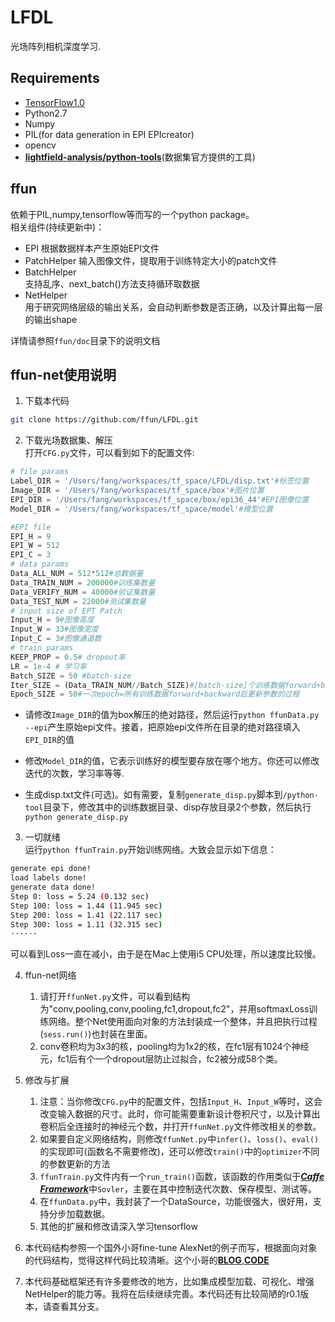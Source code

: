 # LFDL  
光场阵列相机深度学习.

## Requirements  
- [TensorFlow1.0][TensorFlow]  
- Python2.7  
- Numpy  
- PIL(for data generation in EPI EPIcreator)
- opencv
- [**lightfield-analysis/python-tools**][Python Tool](数据集官方提供的工具)

## ffun  
依赖于PIL,numpy,tensorflow等而写的一个python package。  
相关组件(持续更新中)：  
- EPI
根据数据样本产生原始EPI文件  
- PatchHelper
输入图像文件，提取用于训练特定大小的patch文件  
- BatchHelper  
支持乱序、next_batch()方法支持循环取数据  
- NetHelper  
用于研究网络层级的输出关系，会自动判断参数是否正确，以及计算出每一层的输出shape

详情请参照`ffun/doc`目录下的说明文档

## ffun-net使用说明  
1. 下载本代码  
```bash
git clone https://github.com/ffun/LFDL.git
```  
2. 下载光场数据集、解压  
打开`CFG.py`文件，可以看到如下的配置文件:

```python
# file params
Label_DIR = '/Users/fang/workspaces/tf_space/LFDL/disp.txt'#标签位置
Image_DIR = '/Users/fang/workspaces/tf_space/box'#图片位置
EPI_DIR = '/Users/fang/workspaces/tf_space/box/epi36_44'#EPI图像位置
Model_DIR = '/Users/fang/workspaces/tf_space/model'#模型位置

#EPI file
EPI_H = 9
EPI_W = 512
EPI_C = 3
# data params
Data_ALL_NUM = 512*512#总数据量
Data_TRAIN_NUM = 200000#训练集数量
Data_VERIFY_NUM = 40000#验证集数量
Data_TEST_NUM = 22000#测试集数量
# input size of EPT Patch
Input_H = 9#图像高度
Input_W = 33#图像宽度
Input_C = 3#图像通道数
# train params
KEEP_PROP = 0.5# dropout率
LR = 1e-4 # 学习率
Batch_SIZE = 50 #batch-size
Iter_SIZE = (Data_TRAIN_NUM//Batch_SIZE)#[batch-size]个训练数据forward+backward后更新参数过程
Epoch_SIZE = 50#一次epoch=所有训练数据forward+backward后更新参数的过程
```

- 请修改`Image_DIR`的值为box解压的绝对路径，然后运行`python ffunData.py --epi`产生原始epi文件。接着，把原始epi文件所在目录的绝对路径填入`EPI_DIR`的值  

- 修改`Model_DIR`的值，它表示训练好的模型要存放在哪个地方。你还可以修改迭代的次数，学习率等等.  

- 生成disp.txt文件(可选)。如有需要，复制`generate_disp.py`脚本到`/python-tool`目录下，修改其中的训练数据目录、disp存放目录2个参数，然后执行`python generate_disp.py`

3. 一切就绪  
运行`python ffunTrain.py`开始训练网络。大致会显示如下信息：

```bash
generate epi done!
load labels done!
generate data done!
Step 0: loss = 5.24 (0.132 sec)
Step 100: loss = 1.44 (11.945 sec)
Step 200: loss = 1.41 (22.117 sec)
Step 300: loss = 1.11 (32.315 sec)
······
```

可以看到Loss一直在减小，由于是在Mac上使用i5 CPU处理，所以速度比较慢。  

4. ffun-net网络  
    1. 请打开`ffunNet.py`文件，可以看到结构为"conv,pooling,conv,pooling,fc1,dropout,fc2"，并用softmaxLoss训练网络。整个Net使用面向对象的方法封装成一个整体，并且把执行过程(`sess.run()`)也封装在里面。
    2. conv卷积均为3x3的核，pooling均为1x2的核，在fc1层有1024个神经元，fc1后有个一个dropout层防止过拟合，fc2被分成58个类。

5. 修改与扩展  
    1. 注意：当你修改`CFG.py`中的配置文件，包括`Input_H`、`Input_W`等时，这会改变输入数据的尺寸。此时，你可能需要重新设计卷积尺寸，以及计算出卷积后全连接时的神经元个数，并打开`ffunNet.py`文件修改相关的参数。  
    2. 如果要自定义网络结构，则修改`ffunNet.py`中`infer()`、`loss()`、`eval()`的实现即可(函数名不需要修改)，还可以修改`train()`中的`optimizer`不同的参数更新的方法  
    3. `ffunTrain.py`文件内有一个`run_train()`函数，该函数的作用类似于[***Caffe Framework***][caffe-link]中`Sovler`，主要在其中控制迭代次数、保存模型、测试等。
    4. 在`ffunData.py`中，我封装了一个DataSource，功能很强大，很好用，支持分步加载数据。
    5. 其他的扩展和修改请深入学习tensorflow  

6. 本代码结构参照一个国外小哥fine-tune AlexNet的例子而写，根据面向对象的代码结构，觉得这样代码比较清晰。这个小哥的[**BLOG**][Blog],[**CODE**][CODE]

7. 本代码基础框架还有许多要修改的地方，比如集成模型加载、可视化、增强NetHelper的能力等。我将在后续继续完善。本代码还有比较简陋的r0.1版本，请查看其分支。

[TensorFlow]:https://github.com/tensorflow/tensorflow
[caffe-link]:http://caffe.berkeleyvision.org/
[Blog]:http://kratzert.github.io/2017/02/24/finetuning-alexnet-with-tensorflow.html?utm_source=tuicool&utm_medium=referral
[CODE]:https://github.com/kratzert/finetune_alexnet_with_tensorflow
[Python Tool]:https://github.com/lightfield-analysis/python-tools.git
